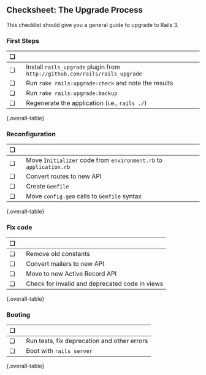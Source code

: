 
## Checksheet: The Upgrade Process

This checklist should give you a general guide to upgrade to Rails 3.

### First Steps

&#10063;&nbsp;&nbsp;&nbsp; | &nbsp;       |
-----|-------------------|
&#10063;&nbsp;&nbsp;&nbsp; | Install `rails_upgrade` plugin from `http://github.com/rails/rails_upgrade` |
&#10063;&nbsp;&nbsp;&nbsp; | Run `rake rails:upgrade:check` and note the results |
&#10063;&nbsp;&nbsp;&nbsp; | Run `rake rails:upgrade:backup` |
&#10063;&nbsp;&nbsp;&nbsp; | Regenerate the application (i.e., `rails ./`) |
{.overall-table}

### Reconfiguration

&#10063;&nbsp;&nbsp;&nbsp; | &nbsp;       |
-----|-------------------|
&#10063;&nbsp;&nbsp;&nbsp; | Move `Initializer` code from `environment.rb` to `application.rb` |
&#10063;&nbsp;&nbsp;&nbsp; | Convert routes to new API |
&#10063;&nbsp;&nbsp;&nbsp; | Create `Gemfile` |
&#10063;&nbsp;&nbsp;&nbsp; | Move `config.gem` calls to `Gemfile` syntax |
{.overall-table}

### Fix code

&#10063;&nbsp;&nbsp;&nbsp; | &nbsp;       |
-----|-------------------|
&#10063;&nbsp;&nbsp;&nbsp; | Remove old constants |
&#10063;&nbsp;&nbsp;&nbsp; | Convert mailers to new API |
&#10063;&nbsp;&nbsp;&nbsp; | Move to new Active Record API |
&#10063;&nbsp;&nbsp;&nbsp; | Check for invalid and deprecated code in views |
{.overall-table}

### Booting

&#10063;&nbsp;&nbsp;&nbsp; | &nbsp;       |
-----|-------------------|
&#10063;&nbsp;&nbsp;&nbsp; | Run tests, fix deprecation and other errors |
&#10063;&nbsp;&nbsp;&nbsp; | Boot with `rails server` |
{.overall-table}